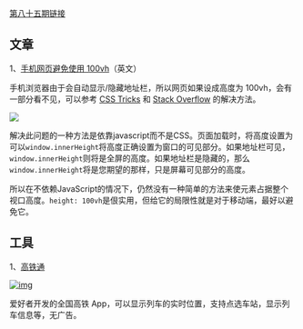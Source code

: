[第八十五期链接](https://github.com/ruanyf/weekly/blob/master/docs/issue-85.md)

## 文章

1、[手机网页避免使用 100vh](https://chanind.github.io/javascript/2019/09/28/avoid-100vh-on-mobile-web.html)（英文）

手机浏览器由于会自动显示/隐藏地址栏，所以网页如果设成高度为 100vh，会有一部分看不见，可以参考 [CSS Tricks](https://css-tricks.com/the-trick-to-viewport-units-on-mobile/) 和 [Stack Overflow](https://stackoverflow.com/questions/37112218/css3-100vh-not-constant-in-mobile-browser) 的解决方法。

![](https://cdn.jsdelivr.net/gh/Letmeouted/Picture/My/Snipaste_2021-04-05_20-34-32.png)

解决此问题的一种方法是依靠javascript而不是CSS。页面加载时，将高度设置为可以`window.innerHeight`将高度正确设置为窗口的可见部分。如果地址栏可见，`window.innerHeight`则将是全屏的高度。如果地址栏是隐藏的，那么`window.innerHeight`将是您期望的那样，只是屏幕可见部分的高度。

所以在不依赖JavaScript的情况下，仍然没有一种简单的方法来使元素占据整个视口高度。`height: 100vh`是佷实用，但给它的局限性就是对于移动端，最好以避免它。

## 工具

1、[高铁通](https://github.com/ruanyf/weekly/issues/934)

[![img](https://camo.githubusercontent.com/934ed50508a4b677761c525fd37b80a92089edd8d3adeee22868ebc4d2f68d5a/68747470733a2f2f7777772e77616e67626173652e636f6d2f626c6f67696d672f61737365742f3230313931312f6267323031393131303430382e6a7067)](https://camo.githubusercontent.com/934ed50508a4b677761c525fd37b80a92089edd8d3adeee22868ebc4d2f68d5a/68747470733a2f2f7777772e77616e67626173652e636f6d2f626c6f67696d672f61737365742f3230313931312f6267323031393131303430382e6a7067)

爱好者开发的全国高铁 App，可以显示列车的实时位置，支持点选车站，显示列车信息等，无广告。

